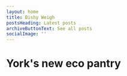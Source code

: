 ```yaml
---
layout: home
title: Bishy Weigh
postsHeading: Latest posts
archiveButtonText: See all posts
socialImage: ''
---
```

# York's new eco pantry

